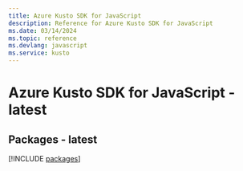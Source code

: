 ```yaml
---
title: Azure Kusto SDK for JavaScript
description: Reference for Azure Kusto SDK for JavaScript
ms.date: 03/14/2024
ms.topic: reference
ms.devlang: javascript
ms.service: kusto
---
```

# Azure Kusto SDK for JavaScript - latest
## Packages - latest
[!INCLUDE [packages](kusto-index.md)]